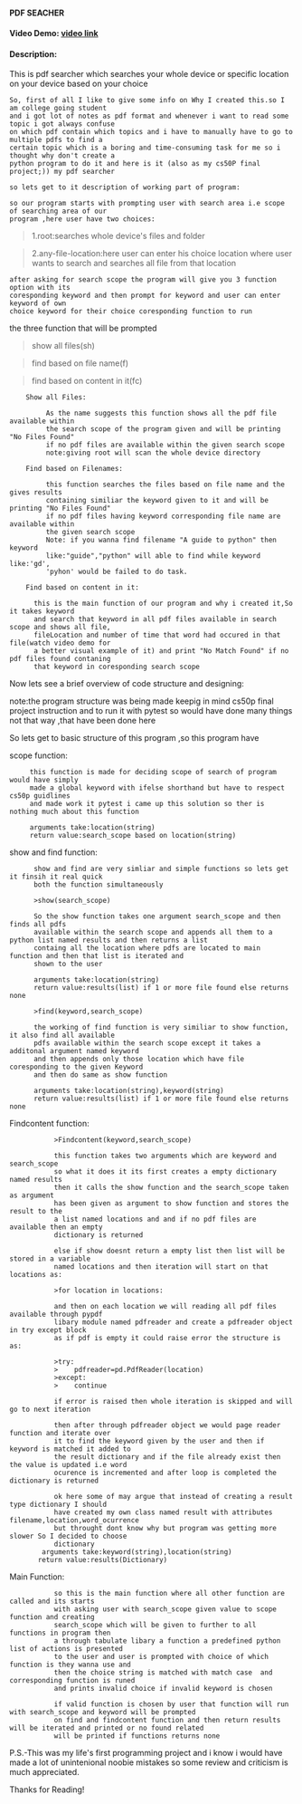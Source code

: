  #### PDF SEACHER
 #### Video Demo:  [video link](https://youtu.be/ueEssV-Dk30?si=xribv6oNNjaeD-yH)

#### Description:
This is pdf searcher which searches your whole device or specific location on your device
    based on your choice

    So, first of all I like to give some info on Why I created this.so I am college going student
    and i got lot of notes as pdf format and whenever i want to read some topic i got always confuse
    on which pdf contain which topics and i have to manually have to go to multiple pdfs to find a
    certain topic which is a boring and time-consuming task for me so i thought why don't create a
    python program to do it and here is it (also as my cs50P final project;)) my pdf searcher

    so lets get to it description of working part of program:

    so our program starts with prompting user with search area i.e scope of searching area of our
    program ,here user have two choices:
>1.root:searches whole device's files and folder

>2.any-file-location:here user can enter his choice location where user wants to search and searches
    all file  from that location

    after asking for search scope the program will give you 3 function option with its
    coresponding keyword and then prompt for keyword and user can enter keyword of own
    choice keyword for their choice coresponding function to run

the three function that will be prompted

>show all files(sh)

>find based on file name(f)

>find based on content in it(fc)

```
    Show all Files:

         As the name suggests this function shows all the pdf file available within
         the search scope of the program given and will be printing "No Files Found"
         if no pdf files are available within the given search scope
         note:giving root will scan the whole device directory

```
```
    Find based on Filenames:

         this function searches the files based on file name and the gives results
         containing similiar the keyword given to it and will be printing "No Files Found"
         if no pdf files having keyword corresponding file name are available within
         the given search scope
         Note: if you wanna find filename "A guide to python" then keyword
         like:"guide","python" will able to find while keyword like:'gd',
         'pyhon' would be failed to do task.

```

```
    Find based on content in it:

      this is the main function of our program and why i created it,So it takes keyword
      and search that keyword in all pdf files available in search scope and shows all file,
      fileLocation and number of time that word had occured in that file(watch video demo for
      a better visual example of it) and print "No Match Found" if no pdf files found contaning
      that keyword in coresponding search scope

```

   Now lets see a brief overview of code structure and designing:

   note:the program structure was being made keepig in mind
   cs50p final project instruction and to run it with pytest
   so would have done many things not that way ,that have been done here

   So lets get to basic structure of this program ,so this program have

   scope function:

         this function is made for deciding scope of search of program would have simply
         made a global keyword with ifelse shorthand but have to respect cs50p guidlines
         and made work it pytest i came up this solution so ther is nothing much about this function

         arguments take:location(string)
         return value:search_scope based on location(string)

   show and find function:

          show and find are very simliar and simple functions so lets get it finsih it real quick
          both the function simultaneously

          >show(search_scope)

          So the show function takes one argument search_scope and then finds all pdfs
          available within the search scope and appends all them to a python list named results and then returns a list
          containg all the location where pdfs are located to main function and then that list is iterated and
          shown to the user

          arguments take:location(string)
          return value:results(list) if 1 or more file found else returns none

          >find(keyword,search_scope)

          the working of find function is very similiar to show function, it also find all available
          pdfs available within the search scope except it takes a additonal argument named keyword
          and then appends only those location which have file coresponding to the given Keyword
          and then do same as show function

          arguments take:location(string),keyword(string)
          return value:results(list) if 1 or more file found else returns none

   Findcontent function:

               >Findcontent(keyword,search_scope)

               this function takes two arguments which are keyword and search_scope
               so what it does it its first creates a empty dictionary named results
               then it calls the show function and the search_scope taken as argument
               has been given as argument to show function and stores the result to the
               a list named locations and and if no pdf files are available then an empty
               dictionary is returned

               else if show doesnt return a empty list then list will be stored in a variable
               named locations and then iteration will start on that locations as:

               >for location in locations:

               and then on each location we will reading all pdf files available through pypdf
               libary module named pdfreader and create a pdfreader object in try except block
               as if pdf is empty it could raise error the structure is as:

               >try:
               >    pdfreader=pd.PdfReader(location)
               >except:
               >    continue

               if error is raised then whole iteration is skipped and will go to next iteration

               then after through pdfreader object we would page reader function and iterate over
               it to find the keyword given by the user and then if keyword is matched it added to
               the result dictionary and if the file already exist then the value is updated i.e word
               ocurence is incremented and after loop is completed the dictionary is returned

               ok here some of may argue that instead of creating a result type dictionary I should
               have created my own class named result with attributes filename,location,word_ocurrence
               but throught dont know why but program was getting more slower So I decided to choose
               dictionary
            arguments take:keyword(string),location(string)
           return value:results(Dictionary)



Main Function:


               so this is the main function where all other function are called and its starts
               with asking user with search_scope given value to scope function and creating
               search_scope which will be given to further to all functions in program then
               a through tabulate libary a function a predefined python list of actions is presented
               to the user and user is prompted with choice of which function is they wanna use and
               then the choice string is matched with match case  and corresponding function is runed
               and prints invalid choice if invalid keyword is chosen

               if valid function is chosen by user that function will run with search_scope and keyword will be prompted
               on find and findcontent function and then return results will be iterated and printed or no found related
               will be printed if functions returns none


P.S.-This was my life's first programming project and i know i would have made a lot of unintenional noobie mistakes so
some review and criticism is much appreciated.

Thanks for Reading!

